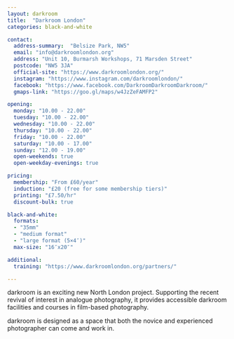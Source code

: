 ```yaml
---
layout: darkroom
title:  "Darkroom London"
categories: black-and-white

contact:
  address-summary:  "Belsize Park, NW5"
  email: "info@darkroomlondon.org"
  address: "Unit 10, Burmarsh Workshops, 71 Marsden Street"
  postcode: "NW5 3JA"
  official-site: "https://www.darkroomlondon.org/"
  instagram: "https://www.instagram.com/darkroomlondon/"
  facebook: "https://www.facebook.com/DarkroomDarkroomDarkroom/"
  gmaps-link: "https://goo.gl/maps/w4JzZeFAMFP2"

opening:
  monday: "10.00 - 22.00"
  tuesday: "10.00 - 22.00"
  wednesday: "10.00 - 22.00"
  thursday: "10.00 - 22.00"
  friday: "10.00 - 22.00"
  saturday: "10.00 - 17.00"
  sunday: "12.00 - 19.00"
  open-weekends: true
  open-weekday-evenings: true

pricing:
  membership: "From £60/year"
  induction: "£20 (free for some membership tiers)"
  printing: "£7.50/hr"
  discount-bulk: true

black-and-white:
  formats:
  - "35mm"
  - "medium format"
  - "large format (5×4″)"
  max-size: "16″x20″"

additional:
  training: "https://www.darkroomlondon.org/partners/"

---
```


darkroom is an exciting new North London project. Supporting the recent revival of interest in analogue photography, it provides accessible darkroom facilities and courses in film-based photography.

darkroom is designed as a space that both the novice and experienced photographer can come and work in.
